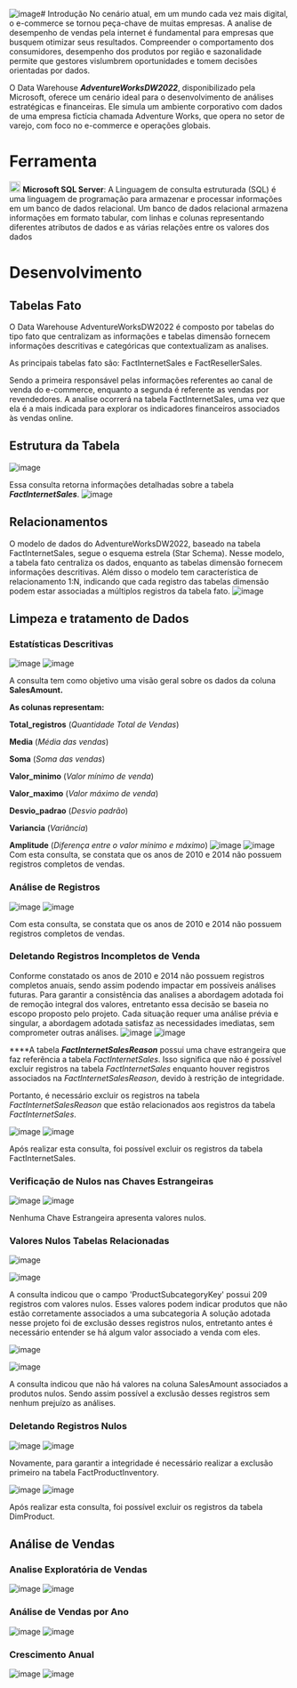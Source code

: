 ![image](https://github.com/user-attachments/assets/ff198041-dd9a-4fc6-b30a-56b4c4c93d80)# Introdução
No cenário atual, em um mundo cada vez mais digital, o e-commerce se tornou peça-chave de muitas empresas. A analise de desempenho de vendas pela internet é fundamental para empresas que busquem otimizar seus resultados. Compreender o comportamento dos consumidores, desempenho dos produtos por região e sazonalidade permite que gestores vislumbrem oportunidades e tomem decisões orientadas por dados.

O Data Warehouse ***AdventureWorksDW2022***, disponibilizado pela Microsoft, oferece um cenário ideal para o desenvolvimento de análises estratégicas e financeiras. Ele simula um ambiente corporativo com dados de uma empresa fictícia chamada Adventure Works, que opera no setor de varejo, com foco no e-commerce e operações globais.

# Ferramenta
<img
  src="https://64.media.tumblr.com/ec57a9abccbdfcfdd234a1d7ce60872e/1adc0a0257f98ada-4a/s540x810/dc16e674cca039859d5abecae9dbf71d1afbadd5.pnj" width="20" height="20" /> **Microsoft SQL Server**: A Linguagem de consulta estruturada (SQL) é uma linguagem de programação para armazenar e processar informações em um banco de dados relacional. Um banco de dados relacional armazena informações em formato tabular, com linhas e colunas representando diferentes atributos de dados e as várias relações entre os valores dos dados

# Desenvolvimento
## Tabelas Fato
O Data Warehouse AdventureWorksDW2022 é composto por tabelas do tipo fato que centralizam as informações e tabelas dimensão fornecem informações descritivas e categóricas que contextualizam as analises.

As principais tabelas fato são: FactInternetSales e FactResellerSales.

Sendo a primeira responsável pelas informações referentes ao canal de venda do e-commerce, enquanto a segunda é referente as vendas por revendedores.
A analise ocorrerá na tabela FactInternetSales, uma vez que ela é a mais indicada para explorar os indicadores financeiros associados às vendas online.

## Estrutura da Tabela
![image](https://github.com/user-attachments/assets/37ec0f99-7c3c-4aac-a5f3-14eaaba3b789)


Essa consulta retorna informações detalhadas sobre a tabela ***FactInternetSales***.
![image](https://github.com/user-attachments/assets/1dba6612-453e-4744-982e-7504354b9dba)

## Relacionamentos
O modelo de dados do AdventureWorksDW2022, baseado na tabela FactInternetSales, segue o esquema estrela (Star Schema).
Nesse modelo, a tabela fato centraliza os dados, enquanto as tabelas dimensão fornecem informações descritivas. Além disso o modelo tem característica de relacionamento 1:N, indicando que cada registro das tabelas dimensão podem estar associadas a múltiplos registros da tabela fato.
![image](https://github.com/user-attachments/assets/e067f97d-1379-4cd5-90eb-0883e5329079)

## Limpeza e tratamento de Dados
### Estatísticas Descritivas
![image](https://github.com/user-attachments/assets/aa5717b8-ef55-4e05-8423-008ee026e740)
![image](https://github.com/user-attachments/assets/5b93cfb6-7143-4c35-884e-935c9ba60d90)

A consulta tem como objetivo uma visão geral sobre os dados da coluna **SalesAmount.**

**As colunas representam:**

**Total_registros** (*Quantidade Total de Vendas*)

**Media** (*Média das vendas*)

**Soma** (*Soma das vendas*)

**Valor_minimo** (*Valor mínimo de venda*)

**Valor_maximo** (*Valor máximo de venda*)

**Desvio_padrao** (*Desvio padrão*)

**Variancia** (*Variância*)

**Amplitude** (*Diferença entre o valor mínimo e máximo*)
![image](https://github.com/user-attachments/assets/98f8c3b0-b1f7-41d5-8175-a09d212b393f)
![image](https://github.com/user-attachments/assets/fe621e1a-f60e-4330-bc60-cc2fb24b20b2)
Com esta consulta, se constata que os anos de 2010 e 2014 não possuem registros completos de vendas.

### Análise de Registros
![image](https://github.com/user-attachments/assets/23b0a308-a527-499b-8ede-4b7e45c7c31a)
![image](https://github.com/user-attachments/assets/214bb3f8-4e60-464c-8f5a-16942e4c53b8)

Com esta consulta, se constata que os anos de 2010 e 2014 não possuem registros completos de vendas.

### Deletando Registros Incompletos de Venda
Conforme constatado os anos de 2010 e 2014 não possuem registros completos anuais, sendo assim podendo impactar em possíveis análises futuras. Para garantir a consistência das analises a abordagem adotada foi de remoção integral dos valores, entretanto essa decisão se baseia no escopo proposto pelo projeto. Cada situação requer uma análise prévia e singular, a abordagem adotada satisfaz as necessidades imediatas, sem comprometer outras análises.
![image](https://github.com/user-attachments/assets/1dc8893a-62d3-45f9-8073-5dbb06cfa76d)
![image](https://github.com/user-attachments/assets/9e2beb7c-9f11-4d80-b62b-1d4bd223f150)

****A tabela ***FactInternetSalesReason*** possui uma chave estrangeira que faz referência a tabela *FactInternetSales*. Isso significa que não é possível excluir registros na tabela *FactInternetSales* enquanto houver registros associados na *FactInternetSalesReason*, devido à restrição de integridade.

Portanto, é necessário excluir os registros na tabela *FactInternetSalesReason* que estão relacionados aos registros da tabela *FactInternetSales*.

![image](https://github.com/user-attachments/assets/1dae82b4-374f-415e-8673-3cf89be11996)
![image](https://github.com/user-attachments/assets/af8caf38-cabb-4cc6-914f-057bf243d141)

Após realizar esta consulta, foi possível excluir os registros da tabela FactInternetSales.

### Verificação de Nulos nas Chaves Estrangeiras
![image](https://github.com/user-attachments/assets/909f0a75-d166-469c-9172-1546ec095272)
![image](https://github.com/user-attachments/assets/27ce43dc-a183-463f-9cc1-c3dc3e25a858)

Nenhuma Chave Estrangeira apresenta valores nulos.

### Valores Nulos Tabelas Relacionadas
![image](https://github.com/user-attachments/assets/a26e341f-8878-4f6d-b5b8-071f5690121d)

![image](https://github.com/user-attachments/assets/8864f8fc-7941-4970-89e2-7f40fae9da09)

A consulta indicou que o campo 'ProductSubcategoryKey' possui  209 registros com valores nulos. Esses valores podem indicar produtos que não estão corretamente associados a uma subcategoria
A solução adotada nesse projeto foi de exclusão desses registros nulos, entretanto antes é necessário entender se há algum valor associado a venda com eles.

![image](https://github.com/user-attachments/assets/bc29a77e-25b8-4af8-8739-c7d628542362)

![image](https://github.com/user-attachments/assets/12a9bf57-fa45-4226-aad8-ceb3e7026cbd)


A consulta indicou que não há valores na coluna SalesAmount associados a produtos nulos. Sendo assim possível a exclusão desses registros sem nenhum prejuízo as análises.

### Deletando Registros Nulos
![image](https://github.com/user-attachments/assets/f37c962c-cc42-4f0a-b542-2f488b17aa56)
![image](https://github.com/user-attachments/assets/b9240366-4e53-4e9c-a86d-bfd0b8f56ca8)


Novamente, para garantir a integridade é necessário realizar a exclusão primeiro na tabela FactProductInventory.

![image](https://github.com/user-attachments/assets/6925db6a-b618-497a-a7d4-c9de90b3b693)
![image](https://github.com/user-attachments/assets/521abeef-7015-4b64-aa9e-79cd3b28569b)

Após realizar esta consulta, foi possível excluir os registros da tabela DimProduct.

## Análise de Vendas
### Analise Exploratória de Vendas
![image](https://github.com/user-attachments/assets/1793849b-7c96-4288-9bf7-dcb636bbeaba)
![image](https://github.com/user-attachments/assets/804bdbc4-05f1-4ec4-b4fa-95a18ebec514)

### Análise de Vendas por Ano
![image](https://github.com/user-attachments/assets/467e3655-a7e4-4dad-80e0-e7e1056bfd80)
![image](https://github.com/user-attachments/assets/2b0b9038-b0a3-4452-a261-363cd57e1e17)

### Crescimento Anual
![image](https://github.com/user-attachments/assets/f3033a98-d889-4620-a325-46c88f8f162e)
![image](https://github.com/user-attachments/assets/f2851748-3a85-48b7-8ce0-0548906e3379)




